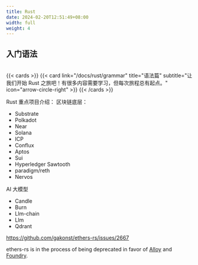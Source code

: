```yaml
---
title: Rust
date: 2024-02-20T12:51:49+08:00
width: full
weight: 4
---
```


## <a href="https://rustwiki.org/zh-CN/book/" style="text-decoration:none;">入门语法</a>

<br/>
{{< cards >}}
{{< card link="/docs/rust/grammar" title="语法篇" subtitle="让我们开始 Rust 之旅吧！有很多内容需要学习，但每次旅程总有起点。" icon="arrow-circle-right" >}}
{{< /cards >}}

Rust 重点项目介绍：
区块链底层：

- Substrate
- Polkadot
- Near
- Solana
- ICP
- Conflux
- Aptos
- Sui
- Hyperledger Sawtooth
- paradigm/reth
- Nervos

AI 大模型

- Candle
- Burn
- Llm-chain
- Llm
- Qdrant

https://github.com/gakonst/ethers-rs/issues/2667

ethers-rs is in the process of being deprecated in favor of [Alloy](https://github.com/alloy-rs/) and [Foundry](https://github.com/foundry-rs/).

